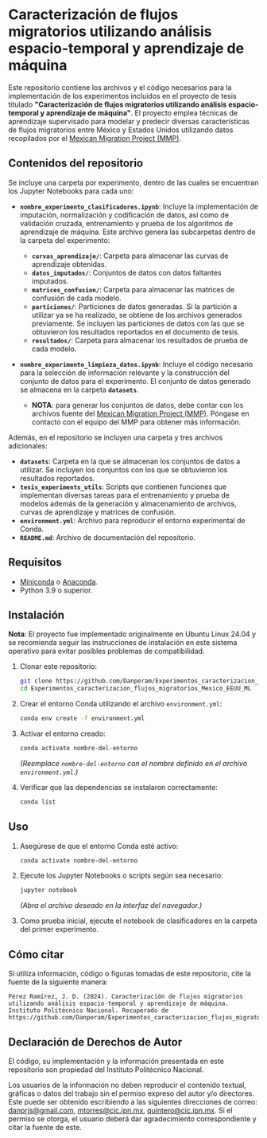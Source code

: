 # Caracterización de flujos migratorios utilizando análisis espacio-temporal y aprendizaje de máquina

Este repositorio contiene los archivos y el código necesarios para la implementación de los experimentos incluidos en el proyecto de tesis titulado **"Caracterización de flujos migratorios utilizando análisis espacio-temporal y aprendizaje de máquina"**.
El proyecto emplea técnicas de aprendizaje supervisado para modelar y predecir diversas características de flujos migratorios entre México y Estados Unidos utilizando datos recopilados por el [Mexican Migration Project (MMP)](https://mmp.opr.princeton.edu/).

## Contenidos del repositorio

Se incluye una carpeta por experimento, dentro de las cuales se encuentran los Jupyter Notebooks para cada uno:
- **`nombre_experimento_clasificadores.ipynb`**: Incluye la implementación de imputación, normalización y codificación de datos, así como de validación cruzada, entrenamiento y prueba de los algoritmos de aprendizaje de máquina. Este archivo genera las subcarpetas dentro de la carpeta del experimento:
  - **`curvas_aprendizaje/`**: Carpeta para almacenar las curvas de aprendizaje obtenidas.
  - **`datos_imputados/`**: Conjuntos de datos con datos faltantes imputados.
  - **`matrices_confusion/`**: Carpeta para almacenar las matrices de confusión de cada modelo.
  - **`particiones/`**: Particiones de datos generadas. Si la partición a utilizar ya se ha realizado, se obtiene de los archivos generados previamente. Se incluyen las particiones de datos con las que se obtuvieron los resultados reportados en el documento de tesis.
  - **`resultados/`**: Carpeta para almacenar los resultados de prueba de cada modelo.

- **`nombre_experimento_limpieza_datos.ipynb`**: Incluye el código necesario para la selección de información relevante y la construcción del conjunto de datos para el experimento. El conjunto de datos generado se almacena en la carpeta **`datasets`**.
  - **NOTA**: para generar los conjuntos de datos, debe contar con los archivos fuente del [Mexican Migration Project (MMP)](https://mmp.opr.princeton.edu/). Póngase en contacto con el equipo del MMP para obtener más información.

Además, en el repositorio se incluyen una carpeta y tres archivos adicionales:
- **`datasets`**: Carpeta en la que se almacenan los conjuntos de datos a utilizar. Se incluyen los conjuntos con los que se obtuvieron los resultados reportados.
- **`tesis_experiments_utils`**: Scripts que contienen funciones que implementan diversas tareas para el entrenamiento y prueba de modelos además de la generación y almacenamiento de archivos, curvas de aprendizaje y matrices de confusión.
- **`environment.yml`**: Archivo para reproducir el entorno experimental de Conda.
- **`README.md`**: Archivo de documentación del repositorio.

## Requisitos

- [Miniconda](https://docs.conda.io/en/latest/miniconda.html) o [Anaconda](https://www.anaconda.com/).
- Python 3.9 o superior.

## Instalación

**Nota**: El proyecto fue implementado originalmente en Ubuntu Linux 24.04 y se recomienda seguir las instrucciones de instalación en este sistema operativo para evitar posibles problemas de compatibilidad.

1. Clonar este repositorio:

   ```bash
   git clone https://github.com/Danperam/Experimentos_caracterizacion_flujos_migratorios_Mexico_EEUU_ML
   cd Experimentos_caracterizacion_flujos_migratorios_Mexico_EEUU_ML
   ```

2. Crear el entorno Conda utilizando el archivo `environment.yml`:

   ```bash
   conda env create -f environment.yml
   ```

3. Activar el entorno creado:

   ```bash
   conda activate nombre-del-entorno
   ```

   *(Reemplace `nombre-del-entorno` con el nombre definido en el archivo `environment.yml`.)*

4. Verificar que las dependencias se instalaron correctamente:

   ```bash
   conda list
   ```

## Uso

1. Asegúrese de que el entorno Conda esté activo:

   ```bash
   conda activate nombre-del-entorno
   ```

2. Ejecute los Jupyter Notebooks o scripts según sea necesario:

   ```bash
   jupyter notebook
   ```

   *(Abra el archivo deseado en la interfaz del navegador.)*

3. Como prueba inicial, ejecute el notebook de clasificadores en la carpeta del primer experimento.

## Cómo citar
Si utiliza información, código o figuras tomadas de este repositorio, cite la fuente de la siguiente manera:
``` 
Pérez Ramírez, J. D. (2024). Caracterización de flujos migratorios utilizando análisis espacio-temporal y aprendizaje de máquina. Instituto Politécnico Nacional. Recuperado de https://github.com/Danperam/Experimentos_caracterizacion_flujos_migratorios_Mexico_EEUU_ML
```

## Declaración de Derechos de Autor

El código, su implementación y la información presentada en este repositorio son propiedad del Instituto Politécnico Nacional.

Los usuarios de la información no deben reproducir el contenido textual, gráficas o datos del trabajo sin el permiso expreso del autor y/o directores. Este puede ser obtenido escribiendo a las siguientes direcciones de correo: danprjs@gmail.com, mtorres@cic.ipn.mx, quintero@cic.ipn.mx. Si el permiso se otorga, el usuario deberá dar agradecimiento correspondiente y citar la fuente de este.
